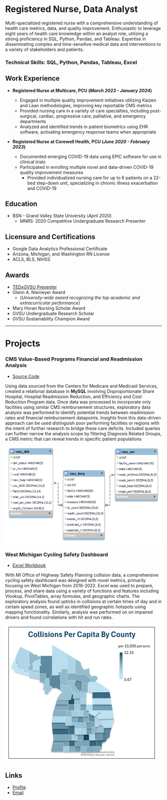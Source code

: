 # Registered Nurse, Data Analyst
Multi-specialized registered nurse with a comprehensive understanding of health care metrics, data, and quality improvement. Enthusiastic to leverage eight years of health care knowledge within an analyst role, utilizing a strong proficiency in SQL, Python, Pandas, and Tableau. Expertise in disseminating complex and time-sensitive medical data and interventions to a variety of stakeholders and patients.

###     Technical Skills: SQL, Python, Pandas, Tableau, Excel

## Work Experience
- **Registered Nurse at Multicare, PCU (_March 2023 - January 2024_)**
  - Engaged in multiple quality improvement initiatives utilizing Kaizen and Lean methodologies, improving key reportable CMS metrics
  -	Provided nursing care in a variety of care specialties, including post-surgical, cardiac, progressive care, palliative, and emergency departments
  -	Analyzed and identified trends in patient biometrics using EHR software, activating emergency response teams when appropriate

- **Registered Nurse at Corewell Health, PCU (_June 2020 - February 2023_)**  
  -	Documented emerging COVID-19 data using EPIC software for use in clinical trials
  - Participated in enrolling multiple novel and data-driven COVID-19 quality improvement measures
	- Provided individualized nursing care for up to 6 patients on a 22-bed step-down unit, specializing in chronic illness exacerbation and COVID-19
 
## Education
- BSN - Grand Valley State University (_April 2020_)  
  - MNRS: 2020 Competitive Undergraduate Research Presenter

## Licensure and Certifications
- Google Data Analytics Professional Certificate
- Arizona, Michigan, and Washington RN License
- ACLS, BLS, NIHSS

## Awards
- [TEDxGVSU Presenter](https://www.youtube.com/watch?v=zpAMpxGJCoc)
- Glenn A. Niemeyer Award
  - (_University-wide award recognizing the top academic and extracurricular performance_)
- Mary Horan Nursing Scholar Award
- GVSU Undergraduate Research Scholar
- GVSU Sustainability Champion Award
---

# Projects
### CMS Value-Based Programs Financial and Readmission Analysis
- [Source Code](https://github.com/Smittyxc/MattSmith1652/tree/a609b8667328966680cbe7f1274c1412762fb8a7/cms_vbi)

Using data sourced from the Centers for Medicare and Medicaid Services, created a relational database in **MySQL** involving Disproportionate Share Hospital, Hospital Readmission Reduction, and Efficiency and Cost Reduction Program data. Once data was processed to incorporate only facilities using similar CMS reimbursement structures, exploratory data analysis was performed to identify potential trends between readmission rates and financial reimbursement datapoints. Insights from this data-driven approach can be used distinguish poor performing facilities or regions with the intent of further research to bridge these care deficits. Included queries can further narrow the analysis scope by filtering Diagnosis Related Groups, a CMS metric that can reveal trends in specific patient populations

![EER](/assets/cms_eer.png)

### West Michigan Cycling Safety Dashboard
- [Excel Workbook](https://github.com/Smittyxc/MattSmith1652/tree/a609b8667328966680cbe7f1274c1412762fb8a7/cycling_safety)

With MI Office of Highway Safety Planning collision data, a comprehensive cycling safety dashboard was designed with novel metrics, primarily focusing on West Michigan from 2018-2022. Excel was used to prepare, process, and share data using a variety of functions and features including Vlookup, PivotTables, array formulas, and geographic charts. The exploratory analysis found upticks in collisions at certain times of day and in certain speed zones, as well as identified geographic hotspots using mapping functionality. Similarly, analysis was performed on on impaired drivers and found correlations with hit and run rates. 

![Bike Study](/assets/bike1.png)

## Links
- [Profile](https://github.com/smittyxc)
- [Email](mailto:mattsmith1652@gmail.com?subject=Hi% "Hi!")
